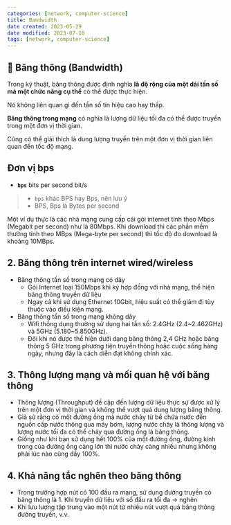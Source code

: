 ```yaml
---
categories: [network, computer-science]
title: Bandwidth
date created: 2023-05-29
date modified: 2023-07-10
tags: [network, computer-science]
---
```


## 📌 Băng thông (Bandwidth)

Trong kỹ thuật, băng thông được định nghĩa **là độ rộng của một dải tần số mà một chức năng cụ thể** có thể được thực hiện.  

Nó không liên quan gì đến tần số tín hiệu cao hay thấp.  

**Băng thông trong mạng** có nghĩa là lượng dữ liệu tối đa có thể được truyền trong một đơn vị thời gian.  

Cũng có thể giải thích là dung lượng truyền trên một đơn vị thời gian liên quan đến tốc độ mạng.

## Đơn vị bps

- **`bps`** bits per second bit/s

> - `bps` khác BPS hay Bps, nên lưu ý
> - BPS, Bps là Bytes per second

Một ví dụ thực là các nhà mạng cung cấp cái gói internet tính theo Mbps (Megabit per second) như là 80Mbps. Khi download thì các phần mềm thường tính theo MBps (Mega-byte per second) thì tốc độ đo download là khoảng 10MBps.

## 2. Băng thông trên internet wired/wireless

- Băng thông tần số trong mạng có dây  
	- Gói Internet loại 150Mbps khi ký hợp đồng với nhà mạng, thể hiện băng thông truyền dữ liệu
	- Ngay cả khi sử dụng Ethernet 10Gbit, hiệu suất có thể giảm đi tùy thuộc vào điều kiện mạng.  
- Băng thông tần số trong mạng không dây  
	- Wifi thông dụng thường sử dụng hai tần số: 2.4GHz (2.4~2.462GHz) và 5GHz (5.180~5.850GHz).  
	- Đôi khi nó được thể hiện dưới dạng băng thông 2,4 GHz hoặc băng thông 5 GHz trong phương tiện truyền thông hoặc cuộc sống hàng ngày, nhưng đây là cách diễn đạt không chính xác.

## 3. Thông lượng mạng và mối quan hệ với băng thông

- Thông lượng (Throughput) đề cập đến lượng dữ liệu thực sự được xử lý trên một đơn vị thời gian và không thể vượt quá dung lượng băng thông.  
- Giả sử rằng có một đường ống mà nước chảy từ bể chứa nước đến nguồn cấp nước thông qua máy bơm, lượng nước chảy là thông lượng và lượng nước tối đa có thể chảy qua đường ống là băng thông.
- Giống như khi bạn sử dụng hết 100% của một đường ống, đường kính trong của đường ống càng lớn thì nước chảy càng nhiều nhưng không phải lúc nào cũng đầy 100%.

## 4. Khả năng tắc nghẽn theo băng thông  

- Trong trường hợp nút có 100 đầu ra mạng, sử dụng đường truyền có băng thông là 1. Khi truyền dữ liệu với số đầu ra tối đa -> nghẽn  
- Khi lưu lượng tập trung vào một nút từ nhiều nút vượt quá băng thông đường truyền, v.v.
